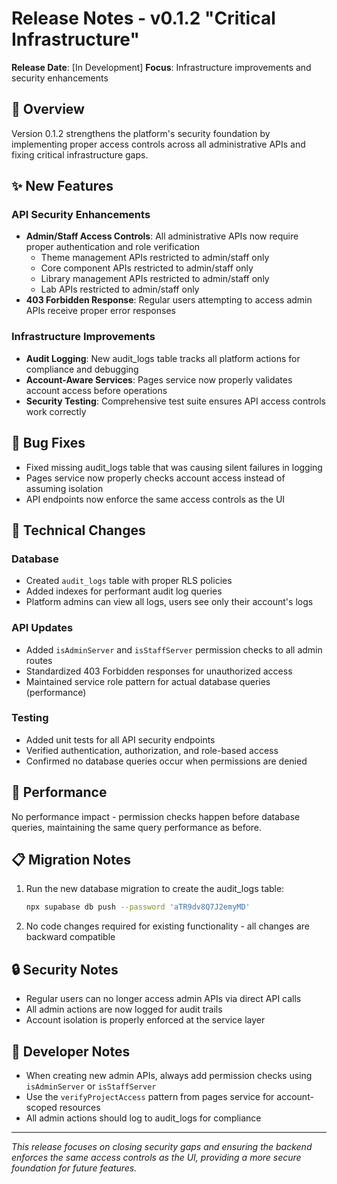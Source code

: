 # Release Notes - v0.1.2 "Critical Infrastructure"

**Release Date**: [In Development]
**Focus**: Infrastructure improvements and security enhancements

## 🎯 Overview

Version 0.1.2 strengthens the platform's security foundation by implementing proper access controls across all administrative APIs and fixing critical infrastructure gaps.

## ✨ New Features

### API Security Enhancements
- **Admin/Staff Access Controls**: All administrative APIs now require proper authentication and role verification
  - Theme management APIs restricted to admin/staff only
  - Core component APIs restricted to admin/staff only
  - Library management APIs restricted to admin/staff only
  - Lab APIs restricted to admin/staff only
- **403 Forbidden Response**: Regular users attempting to access admin APIs receive proper error responses

### Infrastructure Improvements
- **Audit Logging**: New audit_logs table tracks all platform actions for compliance and debugging
- **Account-Aware Services**: Pages service now properly validates account access before operations
- **Security Testing**: Comprehensive test suite ensures API access controls work correctly

## 🐛 Bug Fixes

- Fixed missing audit_logs table that was causing silent failures in logging
- Pages service now properly checks account access instead of assuming isolation
- API endpoints now enforce the same access controls as the UI

## 🔧 Technical Changes

### Database
- Created `audit_logs` table with proper RLS policies
- Added indexes for performant audit log queries
- Platform admins can view all logs, users see only their account's logs

### API Updates
- Added `isAdminServer` and `isStaffServer` permission checks to all admin routes
- Standardized 403 Forbidden responses for unauthorized access
- Maintained service role pattern for actual database queries (performance)

### Testing
- Added unit tests for all API security endpoints
- Verified authentication, authorization, and role-based access
- Confirmed no database queries occur when permissions are denied

## 🚀 Performance

No performance impact - permission checks happen before database queries, maintaining the same query performance as before.

## 📋 Migration Notes

1. Run the new database migration to create the audit_logs table:
   ```bash
   npx supabase db push --password 'aTR9dv8Q7J2emyMD'
   ```

2. No code changes required for existing functionality - all changes are backward compatible

## 🔒 Security Notes

- Regular users can no longer access admin APIs via direct API calls
- All admin actions are now logged for audit trails
- Account isolation is properly enforced at the service layer

## 📝 Developer Notes

- When creating new admin APIs, always add permission checks using `isAdminServer` or `isStaffServer`
- Use the `verifyProjectAccess` pattern from pages service for account-scoped resources
- All admin actions should log to audit_logs for compliance

---

*This release focuses on closing security gaps and ensuring the backend enforces the same access controls as the UI, providing a more secure foundation for future features.*